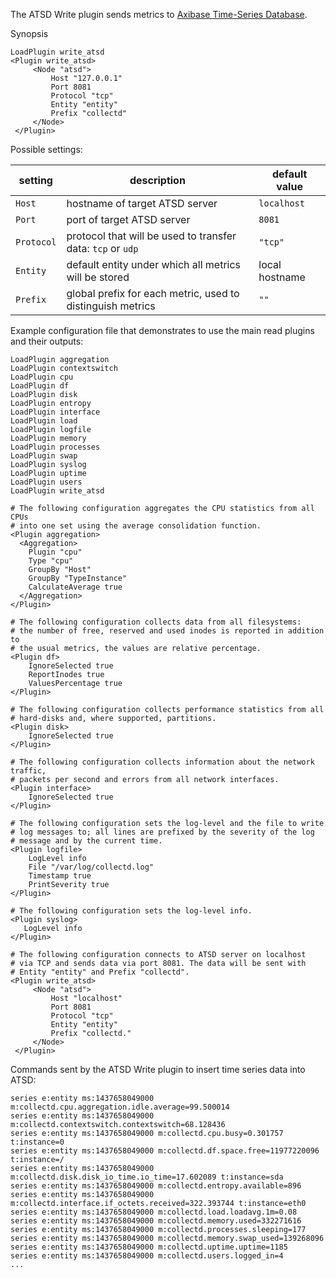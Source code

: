 The ATSD Write plugin sends metrics to [Axibase Time-Series Database](https://axibase.com/products/axibase-time-series-database/).

Synopsis

```
LoadPlugin write_atsd
<Plugin write_atsd>
     <Node "atsd">
         Host "127.0.0.1"
         Port 8081
         Protocol "tcp"
         Entity "entity"
         Prefix "collectd"
     </Node>
 </Plugin>
```

Possible settings:

 setting             | description                                                                       | default value
----------------------|-----------------------------------------------------------------------------------|----------------
 `Host`      	      | hostname of target ATSD server                                                                    | `localhost`
 `Port`               | port of target ATSD server                                                                         | `8081`
 `Protocol`           | protocol that will be used to transfer data: `tcp` or `udp`                                                      | `"tcp"`
 `Entity`             | default entity under which all metrics will be stored                                                                    | local hostname
 `Prefix`             | global prefix for each metric, used to distinguish metrics                                                     | `""`


Example configuration file that demonstrates to use the main read plugins and their outputs:

```
LoadPlugin aggregation
LoadPlugin contextswitch
LoadPlugin cpu
LoadPlugin df
LoadPlugin disk
LoadPlugin entropy
LoadPlugin interface
LoadPlugin load
LoadPlugin logfile
LoadPlugin memory
LoadPlugin processes
LoadPlugin swap
LoadPlugin syslog
LoadPlugin uptime
LoadPlugin users
LoadPlugin write_atsd

# The following configuration aggregates the CPU statistics from all CPUs
# into one set using the average consolidation function.
<Plugin aggregation>
  <Aggregation>
    Plugin "cpu"
    Type "cpu"
    GroupBy "Host"
    GroupBy "TypeInstance"
    CalculateAverage true
  </Aggregation>
</Plugin>

# The following configuration collects data from all filesystems: 
# the number of free, reserved and used inodes is reported in addition to
# the usual metrics, the values are relative percentage. 
<Plugin df>
    IgnoreSelected true
    ReportInodes true
    ValuesPercentage true
</Plugin>

# The following configuration collects performance statistics from all 
# hard-disks and, where supported, partitions.
<Plugin disk>
    IgnoreSelected true
</Plugin>

# The following configuration collects information about the network traffic,
# packets per second and errors from all network interfaces.
<Plugin interface>
    IgnoreSelected true
</Plugin>

# The following configuration sets the log-level and the file to write
# log messages to; all lines are prefixed by the severity of the log
# message and by the current time.
<Plugin logfile>
    LogLevel info
    File "/var/log/collectd.log"
    Timestamp true
    PrintSeverity true
</Plugin>

# The following configuration sets the log-level info.
<Plugin syslog>
   LogLevel info
</Plugin>

# The following configuration connects to ATSD server on localhost
# via TCP and sends data via port 8081. The data will be sent with
# Entity "entity" and Prefix "collectd".
<Plugin write_atsd>
     <Node "atsd">
         Host "localhost"
         Port 8081
         Protocol "tcp"
         Entity "entity"
         Prefix "collectd."
     </Node>
 </Plugin>
```

Commands sent by the ATSD Write plugin to insert time series data into ATSD:

```
series e:entity ms:1437658049000 m:collectd.cpu.aggregation.idle.average=99.500014
series e:entity ms:1437658049000 m:collectd.contextswitch.contextswitch=68.128436
series e:entity ms:1437658049000 m:collectd.cpu.busy=0.301757 t:instance=0
series e:entity ms:1437658049000 m:collectd.df.space.free=11977220096 t:instance=/
series e:entity ms:1437658049000 m:collectd.disk.disk_io_time.io_time=17.602089 t:instance=sda
series e:entity ms:1437658049000 m:collectd.entropy.available=896
series e:entity ms:1437658049000 m:collectd.interface.if_octets.received=322.393744 t:instance=eth0
series e:entity ms:1437658049000 m:collectd.load.loadavg.1m=0.08
series e:entity ms:1437658049000 m:collectd.memory.used=332271616
series e:entity ms:1437658049000 m:collectd.processes.sleeping=177
series e:entity ms:1437658049000 m:collectd.memory.swap_used=139268096
series e:entity ms:1437658049000 m:collectd.uptime.uptime=1185
series e:entity ms:1437658049000 m:collectd.users.logged_in=4
...
```

